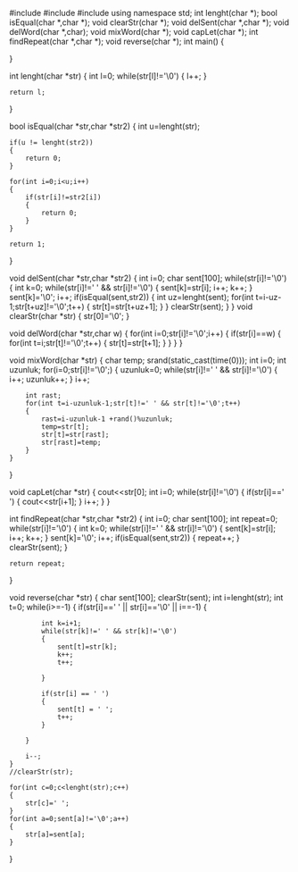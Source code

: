 #include<iostream>
#include<cstdlib>
#include<ctime>
using namespace std;
int lenght(char *);
bool isEqual(char *,char *);
void clearStr(char *);
void delSent(char *,char *);
void delWord(char *,char);
void mixWord(char *);
void capLet(char *);
int findRepeat(char *,char *);
void reverse(char *);
int main()
{
	
}

int lenght(char *str)
{
	int l=0;
	while(str[l]!='\0')
	{
		l++;
	}
	
	return l;
}

bool isEqual(char *str,char *str2)
{
	int u=lenght(str);
	
	if(u != lenght(str2))
	{
		return 0;
	}
	
	for(int i=0;i<u;i++)
	{
		if(str[i]!=str2[i])
		{
			return 0;
		}
	}
	
	return 1;
}

void delSent(char *str,char *str2)
{
	int i=0;
	char sent[100];
	while(str[i]!='\0')
	{
		int k=0;
		while(str[i]!=' ' && str[i]!='\0')
		{
			sent[k]=str[i];
			i++;
			k++;
		}
		sent[k]='\0';
		i++;
		if(isEqual(sent,str2))
		{
			int uz=lenght(sent);
			for(int t=i-uz-1;str[t+uz]!='\0';t++)
			{
				str[t]=str[t+uz+1];
			}
		}
		clearStr(sent);
	}
}
void clearStr(char *str)
{
	str[0]='\0';
}

void delWord(char *str,char w)
{
	for(int i=0;str[i]!='\0';i++)
	{
		if(str[i]==w)
		{
			for(int t=i;str[t]!='\0';t++)
			{
				str[t]=str[t+1];
			}
		}
	}
}

void mixWord(char *str)
{
	char temp;
	srand(static_cast<unsigned int>(time(0)));
	int i=0;
	int uzunluk;
	for(i=0;str[i]!='\0';)
	{
		uzunluk=0;
		while(str[i]!=' ' && str[i]!='\0')
		{
			i++;
			uzunluk++;
		}
		i++;
		
		int rast;
		for(int t=i-uzunluk-1;str[t]!=' ' && str[t]!='\0';t++)
		{
			rast=i-uzunluk-1 +rand()%uzunluk;
			temp=str[t];
			str[t]=str[rast];
			str[rast]=temp;
		}
	}
}

void capLet(char *str)
{
	cout<<str[0];
	int i=0;
	while(str[i]!='\0')
	{
		if(str[i]==' ')
		{
			cout<<str[i+1];
		}
		i++;
	}
}

int findRepeat(char *str,char *str2)
{
	int i=0;
	char sent[100];
	int repeat=0;
	while(str[i]!='\0')
	{
		int k=0;
		while(str[i]!=' ' && str[i]!='\0')
		{
			sent[k]=str[i];
			i++;
			k++;
		}
		sent[k]='\0';
		i++;
		if(isEqual(sent,str2))
		{
			repeat++;
		}
		clearStr(sent);
	}
	
	return repeat;
	
}

void reverse(char *str)
{
	char sent[100];
	clearStr(sent);
	int i=lenght(str);
	int t=0;
	while(i>=-1)
	{
		if(str[i]==' ' || str[i]=='\0' || i==-1)
		{
			
			int k=i+1;
			while(str[k]!=' ' && str[k]!='\0')
			{
				sent[t]=str[k];
				k++;
				t++;
				
			}
			
			if(str[i] == ' ')
        	{
            	sent[t] = ' ';
            	t++;
        	}
			
		}
		
		i--;
	}
	//clearStr(str);
	
	for(int c=0;c<lenght(str);c++)
	{
		str[c]=' ';
	}
	for(int a=0;sent[a]!='\0';a++)
	{
		str[a]=sent[a];
	}
}
